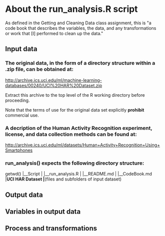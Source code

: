 # About the run_analysis.R script

As defined in the Getting and Cleaning Data class assignment, this is "a code book that describes the variables, the data, and any transformations or work that [I] performed to clean up the data."

## Input data

### The original data, in the form of a directory structure within a .zip file, can be obtained at:
http://archive.ics.uci.edu/ml/machine-learning-databases/00240/UCI%20HAR%20Dataset.zip

Extract this archive to the top level of the R working directory before proceeding.

Note that the terms of use for the original data set explicitly **prohibit** commercial use.

### A decription of the Human Activity Recognition experiment, license, and data collection methods can be found at:
http://archive.ics.uci.edu/ml/datasets/Human+Activity+Recognition+Using+Smartphones

### run_analysis() expects the following directory structure:

getwd()
  |__Script
  |  |__run_analysis.R
  |  |__README.md
  |  |__CodeBook.md
  |__UCI HAR Dataset
     |__(files and subfolders of input dataset)

## Output data

## Variables in output data

## Process and transformations
